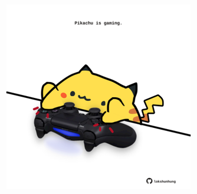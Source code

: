 <!-- built at 02/08/2021, 05:01:29 UTC -->
<p align="center">
  <img width="500" height="500" src="./ReadmeImage.svg">
</p>
